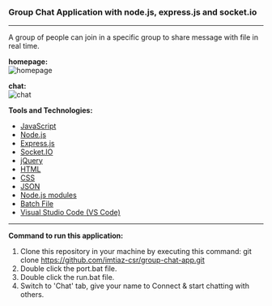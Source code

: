 <h3>Group Chat Application with node.js, express.js and socket.io</h3>
<hr />

A group of people can join in a specific group to share message with file in real time.

<strong>homepage:</strong>
<br />
![homepage](https://user-images.githubusercontent.com/58094678/140621997-bfd5ddaa-e2e2-4caf-acb4-3f4c14e98625.jpg)
<br />

<strong>chat:</strong>
<br />
![chat](https://user-images.githubusercontent.com/58094678/140622001-76a44a19-94e9-4bd7-81db-1e7c827df51e.jpg)
<br />

<strong>Tools and Technologies:</strong> <br />

<ul>
  <li><a href="https://developer.mozilla.org/en-US/docs/Web/JavaScript">JavaScript</a></li>
  
  <li><a href="https://nodejs.org/en/">Node.js</a></li>
  <li><a href="https://expressjs.com/">Express.js</a></li>
  <li><a href="https://socket.io/">Socket.IO</a></li>
  <li><a href="https://jquery.com/">jQuery</a></li>
  <li><a href="https://en.wikipedia.org/wiki/HTML">HTML</a></li>
  <li><a href="https://en.wikipedia.org/wiki/CSS">CSS</a></li>
  <li><a href="https://en.wikipedia.org/wiki/JSON">JSON</a></li>
  <li><a href="https://www.npmjs.com/package/node-modules">Node.js modules</a></li>
  <li><a href="https://en.wikipedia.org/wiki/Batch_file#:~:text=A%20batch%20file%20is%20a,in%20a%20plain%20text%20file.&text=When%20a%20batch%20file%20is,normally%20line%2Dby%2Dline.">Batch File</a></li>
  <li><a href="https://en.wikipedia.org/wiki/Visual_Studio_Code">Visual Studio Code (VS Code)</a></li>
</ul>

<hr />

<strong>Command to run this application:</strong> <br />

1. Clone this repository in your machine by executing this command: git clone https://github.com/imtiaz-csr/group-chat-app.git
2. Double click the port.bat file.
3. Double click the run.bat file.
4. Switch to 'Chat' tab, give your name to Connect & start chatting with others.
